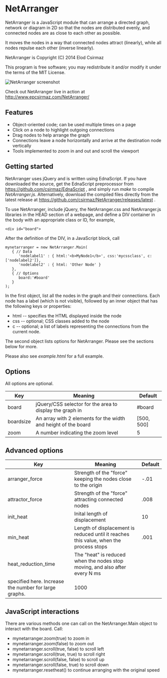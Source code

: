 # NetArranger

NetArranger is a JavaScript module that can
arrange a directed graph, network or diagram in 2D
so that the nodes are distributed evenly, and connected
nodes are as close to each other as possible.

It moves the nodes in a way that
connected nodes attract (linearly), while all nodes
repulse each other (inverse linearly).

NetArranger is Copyright (C) 2014 Elod Csirmaz

This program is free software; you may redistribute it and/or modify
it under the terms of the MIT License.

![NetArranger screenshot](https://raw.github.com/wiki/csirmaz/NetArranger/NetArranger.png)

Check out NetArranger live in action at http://www.epcsirmaz.com/NetArranger/

## Features

* Object-oriented code; can be used multiple times on a page
* Click on a node to highlight outgoing connections
* Drag nodes to help arrange the graph
* Connections leave a node horizontally and arrive at the destination node vertically
* Tools implemented to zoom in and out and scroll the viewport

## Getting started

NetArranger uses jQuery and is written using EdnaScript.
If you have downloaded the source, get the EdnaScript
preprocessor from https://github.com/csirmaz/EdnaScript ,
and simply run *make* to compile *NetArranger.js*.
Alternatively, download the compiled files directly
from the latest release at
https://github.com/csirmaz/NetArranger/releases/latest .

To use NetArranger,
include jQuery, the NetArranger.css and NetArranger.js
libraries in the HEAD section of a webpage, and define a
DIV container in the body with an appropriate class or ID,
for example,
```
<div id="board">
```

After the definition of the DIV,
in a JavaScript block, call
```
mynetarranger = new NetArranger.Main(
   { // Data
      'nodelabel1' : { html:'<b>MyNode1</b>', css:'mycssclass', c:['nodelabel2']},
      'nodelabel2' : { html: 'Other Node' }
   },
   { // Options
      board:'#board'
   }
);
```
In the first object, list all the nodes in the graph and their connections.
Each node has a label (which is not visible), followed by an inner object
that has the following keys or properties:

* html -- specifies the HTML displayed inside the node
* css -- optional; CSS classes added to the node
* c -- optional; a list of labels representing the connections from the current node.

The second object lists options for NetArranger.
Please see the sections below for more.

Please also see *example.html* for a full example.

## Options

All options are optional.

| Key | Meaning | Default |
|---|---|---|
| board | jQuery/CSS selector for the area to display the graph in | #board |
| boardsize | An array with 2 elements for the width and height of the board | [500, 500] |
| zoom | A number indicating the zoom level | 5 |

## Advanced options

| Key | Meaning | Default |
|---|---|---|
| arranger_force | Strength of the "force" keeping the nodes close to the origin | -.01 |
| attractor_force | Strength of the "force" attracting connected nodes | .008 |
| init_heat | Inital length of displacement | 10 |
| min_heat | Length of displacement is reduced until it reaches this value, when the process stops | .001 |
| heat_reduction_time | The "heat" is reduced when the nodes stop moving, and also after every N ms
specified here. Increase the number for large graphs. | 1000 |

## JavaScript interactions

There are various methods one can call on the NetArranger.Main object to interact with
the board. Call:

* mynetarranger.zoom(true) to zoom in
* mynetarranger.zoom(false) to zoom out
* mynetarranger.scroll(true, false) to scroll left
* mynetarranger.scroll(true, true) to scroll right
* mynetarranger.scroll(false, false) to scroll up
* mynetarranger.scroll(false, true) to scroll down
* mynetarranger.resetheat() to continue arranging with the original speed
